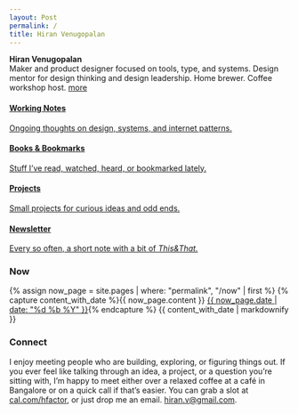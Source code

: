 ```yaml
---
layout: Post
permalink: /
title: Hiran Venugopalan
---
```

<p>
  <strong>Hiran Venugopalan</strong><br>
  Maker and product designer focused on tools, type, and systems. Design mentor for design thinking and design leadership. Home brewer. Coffee workshop host. <span class="small-link"><a href="/about">more</a></span>
</p>

<div class="card-grid">
  <a href="/notes" class="card">
    <h4>Working Notes</h4>
    <p>Ongoing thoughts on design, systems, and internet patterns.</p>
  </a>
  <a href="/logs" class="card">
    <h4>Books & Bookmarks</h4>
    <p>Stuff I’ve read, watched, heard, or bookmarked lately.</p>
  </a>
  <a href="/projects" class="card">
    <h4>Projects</h4>
    <p>Small projects for curious ideas and odd ends.</p>
  </a>
  <a href="https://hiran.substack.com/" class="card">
    <h4>Newsletter</h4>
    <p>Every so often, a short note with a bit of <i>This&That.</i></p>
  </a>
</div>


<h3>Now</h3>
<div>
  {% assign now_page = site.pages | where: "permalink", "/now" | first %}
  {% capture content_with_date %}{{ now_page.content }} <span class="small-link"><a href="/now">{{ now_page.date | date: "%d %b %Y" }}</a></span>{% endcapture %}
  {{ content_with_date | markdownify }}
</div>

<h3>Connect</h3>
<p>
I enjoy meeting people who are building, exploring, or figuring things out. If you ever feel like talking through an idea, a project, or a question you’re sitting with, I’m happy to meet either over a relaxed coffee at a café in Bangalore or on a quick call if that’s easier. You can grab a slot at <a href="https://cal.com/hfactor/">cal.com/hfactor</a>, or just drop me an email.<span class="small-link"> <a href="mailto:hiran.v@gmail.com">hiran.v@gmail.com</a></span>.